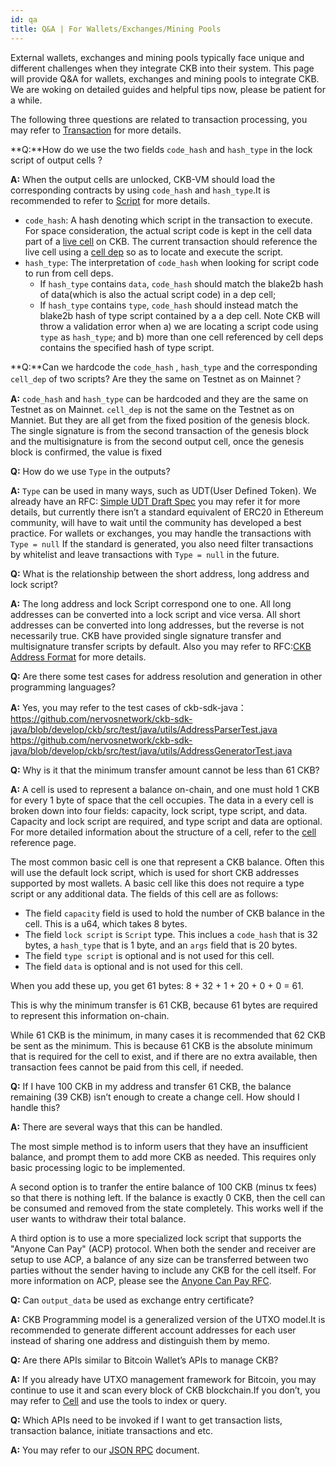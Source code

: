 ```yaml
---
id: qa
title: Q&A | For Wallets/Exchanges/Mining Pools
---
```


External wallets, exchanges and mining pools typically face unique and different challenges when they integrate CKB into their system. This page will provide Q&A for wallets, exchanges and mining pools to integrate CKB. We are woking on detailed guides and helpful tips now, please be patient for a while.

The following three questions are related to transaction processing, you may refer to [Transaction](https://nervosnetwork.github.io/docs-new/docs/reference/transaction) for more details.

**Q:**How do we use the two fields `code_hash` and `hash_type` in the lock script of output cells ?

**A:** When the output cells are unlocked, CKB-VM should load the corresponding contracts by using `code_hash` and `hash_type`.It is recommended to refer to [Script](https://nervosnetwork.github.io/docs-new/docs/reference/script#data-structure) for more details.

* `code_hash`: A hash denoting which script in the transaction to execute. For space consideration, the actual script code is kept in the cell data part of a [live cell](https://nervosnetwork.github.io/docs-new/docs/reference/cell#live-cell) on CKB. The current transaction should reference the live cell using a [cell dep](https://nervosnetwork.github.io/docs-new/docs/reference/transaction) so as to locate and execute the script.
* `hash_type`: The interpretation of `code_hash` when looking for script code to run from cell deps.
    * If `hash_type` contains `data`, `code_hash` should match the blake2b hash of data(which is also the actual script code) in a dep cell;
    * If `hash_type` contains `type`, `code_hash` should instead match the blake2b hash of type script contained by a a dep cell. Note CKB will throw a validation error when a) we are locating a script code using `type` as `hash_type`; and b) more than one cell referenced by cell deps contains the specified hash of type script.


**Q:**Can we hardcode the  `code_hash` , `hash_type` and the corresponding `cell_dep` of two scripts? Are they the same on Testnet as on Mainnet？

**A:** `code_hash` and `hash_type` can be hardcoded and they are the same on Testnet as on Mainnet. `cell_dep`  is not the same on the Testnet as on Manniet. But they are all get from the fixed position of the genesis block. The single signature is from the second transaction of the genesis block and the multisignature is from the second output cell, once the genesis block is confirmed, the value is fixed

**Q:** How do we use  `Type` in the outputs?

**A:** `Type` can be used in many ways, such as UDT(User Defined Token). We already have an RFC: [Simple UDT Draft Spec](https://talk.nervos.org/t/rfc-simple-udt-draft-spec/4333) you may refer it for more details, but currently there isn’t a standard equivalent of ERC20 in Ethereum community, will have to wait until the community has developed a best practice. For wallets or exchanges, you may handle the transactions with `Type = null` If the standard is generated, you also need filter transactions by whitelist and leave transactions with `Type = null` in the future.

**Q:** What is the relationship between the short address, long address and lock script?

**A:**  The long address and lock Script correspond one to one. All long addresses can be converted into a lock script and vice versa. All short addresses can be converted into long addresses, but the reverse is not necessarily true. CKB have provided single signature transfer and multisignature transfer scripts by default. Also you may refer to RFC:[CKB Address Format](https://github.com/nervosnetwork/rfcs/blob/master/rfcs/0021-ckb-address-format/0021-ckb-address-format.md) for more details.

**Q:** Are there some test cases for address resolution and generation in other programming languages?

**A:** Yes, you may refer to the test cases of ckb-sdk-java：
https://github.com/nervosnetwork/ckb-sdk-java/blob/develop/ckb/src/test/java/utils/AddressParserTest.java
https://github.com/nervosnetwork/ckb-sdk-java/blob/develop/ckb/src/test/java/utils/AddressGeneratorTest.java


**Q:** Why is it that the minimum transfer amount cannot be less than 61 CKB?

**A:** A cell is used to represent a balance on-chain, and one must hold 1 CKB for every 1 byte of space that the cell occupies. The data in a every cell is broken down into four fields: capacity, lock script, type script, and data. Capacity and lock script are required, and type script and data are optional. For more detailed information about the structure of a cell, refer to the [cell](https://nervosnetwork.github.io/docs-new/docs/reference/cell) reference page.

The most common basic cell is one that represent a CKB balance. Often this will use the default lock script, which is used for short CKB addresses supported by most wallets. A basic cell like this does not require a type script or any additional data. The fields of this cell are as follows:

* The field `capacity` field is used to hold the number of CKB balance in the cell. This is a u64, which takes 8 bytes.
* The field `lock script` is `Script` type. This inclues a `code_hash` that is 32 bytes, a `hash_type` that is 1 byte, and an `args` field that is 20 bytes.
* The field `type script` is optional and is not used for this cell.
* The field `data` is optional and is not used for this cell.

When you add these up, you get 61 bytes: 8 + 32 + 1 + 20 + 0 + 0 = 61.

This is why the minimum transfer is 61 CKB, because 61 bytes are required to represent this information on-chain.

While 61 CKB is the minimum, in many cases it is recommended that 62 CKB be sent as the minimum. This is because 61 CKB is the absolute minimum that is required for the cell to exist, and if there are no extra available, then transaction fees cannot be paid from this cell, if needed.

**Q:** If I have 100 CKB in my address and transfer 61 CKB, the balance remaining (39 CKB) isn’t enough to create a change cell. How should I handle this?

**A:** There are several ways that this can be handled.

The most simple method is to inform users that they have an insufficient balance, and prompt them to add more CKB as needed. This requires only basic processing logic to be implemented.

A second option is to tranfer the entire balance of 100 CKB (minus tx fees) so that there is nothing left. If the balance is exactly 0 CKB, then the cell can be consumed and removed from the state completely. This works well if the user wants to withdraw their total balance.

A third option is to use a more specialized lock script that supports the "Anyone Can Pay" (ACP) protocol. When both the sender and receiver are setup to use ACP, a balance of any size can be transferred between two parties without the sender having to include any CKB for the cell itself. For more information on ACP, please see the [Anyone Can Pay RFC](https://github.com/nervosnetwork/rfcs/blob/master/rfcs/0026-anyone-can-pay/0026-anyone-can-pay.md).

**Q:** Can `output_data` be used as exchange entry certificate?

**A:** CKB Programming model is a generalized version of the UTXO model.It is recommended to generate different account addresses for each user instead of sharing one address and distinguish them by memo.


**Q:** Are there APIs similar to Bitcoin Wallet’s APIs to manage CKB?

**A:** If you already have UTXO management framework for Bitcoin, you may continue to use it and scan every block of CKB blockchain.If you don’t, you may refer to [Cell](https://nervosnetwork.github.io/docs-new/docs/reference/cell#tools) and use the tools to index or query.


**Q:** Which APIs need to be invoked if I want to get transaction lists, transaction balance, initiate transactions and etc.

**A:** You may refer to our [JSON RPC](https://nervosnetwork.github.io/docs-new/docs/reference/rpc) document.
